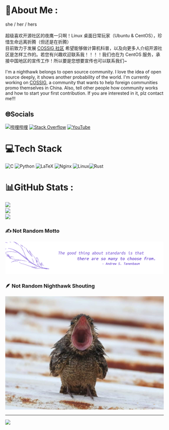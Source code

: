 # 💫About Me :
she / her / hers<br><br>超级喜欢开源社区的夜鹰一只啊！Linux 桌面日常玩家（Ubuntu & CentOS），珍惜生命远离折腾（但还是在折腾）<br> 目前致力于发展 [COSSIG 社区](https://www.cossig.org/) 希望能够做计算机科普，以及向更多人介绍开源社区是怎样工作的。若您有兴趣欢迎联系我！！！！我们也在为 CentOS 服务，承接中国地区的宣传工作！所以要是您想要宣传也可以联系我们~ <br><br> I'm a nighthawk belongs to open source community. I love the idea of open source deeply, it shows another probability of the world. I'm currently working on  [COSSIG](https://www.cossig.org/), a community that wants to help foreign communities promo themselves in China. Also, tell other people how community works and how to start your first contribution. If you are interested in it, plz contact me!!!  
  

## 🌐Socials
[![哔哩哔哩](https://img.shields.io/badge/dynamic/json?url=https%3A%2F%2Fapi.swo.moe%2Fstats%2Fbilibili%2F205319947&query=count&color=282c34&label=%E5%93%94%E5%93%A9%E5%93%94%E5%93%A9&labelColor=FE7398&logo=data%3Aimage%2Fpng%3Bbase64%2CiVBORw0KGgoAAAANSUhEUgAAAGAAAABgCAYAAADimHc4AAAD7ElEQVR4nO2dW9WrMBCFK6ESkFAJSKiESqgEHCABCZWAhEpAAhL2ecik5dDc%2FpXLBDLfWnlqy0xmJ5BMQnq5CIIgCIIgCIIgCIIgCEIBAHQAemYfrgCunD6wAKAHsEKxALgx+bCQD8%2FS9tmgVqeDr1lLigDgZvDhXso+K9TyTBQRwRJ8AHjntl0Flh5QRAQK%2FmKxPeayWx2OXpBNBKiHvi34b7T2MC4pAvW6twR%2FRwkRKPizBN8CgEcuESj4Lwm+BwBjahEk+H8EwJRKhOaCDzW8e1JLfkUUH1NgmR3XmHffHR1l+72BSs8d7w8U+JDAnZERQMcV+CtUi7dNqFqibB4J7vtrq7xKCuAasbTMXCL4T+5aVk6+2xHUrWdhruAR6HIJcOeu2UHI8zyAe2ytWfEdWz9PVvQ8YAmIQ5dDAB9LFsMVAv8oMO2zAGrC5WNIarRiAuKR9jYEd9pY08aa6uUzIHGRdkgKd8pY0yc1WjEBAqypDYoAG0QAZkQAZkQAZkQAZk4vANQenjsSzS3I%2FwcSbXU5jQBUkRtdf4Rar90v8kSv3+I3ffCCSpk8I%2Fw+lgDkdI%2Fv2rEp2CaiWm1AsDQLlDAD+dlFXLMeAaCSeLZdaSFE5VUQNot38cKuEeBgAsSuG0flVZBmEanbXfNQAsS0fgBYIn2fIu3%2FBBMHEyBmDXlFfA8IzeHb+Ems4WAChKykrVA9ZfsQTL57jXzRg4A5wC%2FA8N4ADiZAZwm2XjW75Qh2KOTfA0p4kygPw28OJcCVgn3nDnYo2EwEYRgGH0qAMyICMCMCMCMCMCMCMCMCMCMCfP3qwHDOQ4AAUekTk8FaBRihJnZdYbvtCGC7LvmkM63GjVDINPFrQgCq5ETXfmMzI90FXzPvfqt7x4rEu%2FZaEcCUxFvgz2zO+BUn6UkoaEEAsptiMSX5e8FoRYCN7cVgb4Vq7U%2FH50Pq4JNP7Qiw8UFnJwcK+tXy+Wj6PLEvPgHSHv5UgwA1IQIwwyFAyLJin9RoxYgAzAQIkPwNmf26busC+OIx5TDqo5nDT+F%2FSS%2F9CYzwb+No49zNy2evkYv0LywGGAXUvp6eSneycqOic0w20k7CNgKE7jJunSGLACTCxF27ylmQc98T5MQUH49swd+I0HPXslLKnT0N+wnkrTKi9JZL%2FL9i1SorMmdeQ4TQQ7OFMxIMzGD45w8nUL1im7efENZLJpgPSw0pfz0cdt4U3230Td%2FTvx2R6d2FrHhEWLkq5PELOMsRPHCPnAZGv1xJteL7jbJiaW3sB2nDvPC%2FosSYvjRQz4cJ6n7KO3rYQL7M+L6nVtfDVRAEQRAEQRAEQRAEIZ5%2FSAXmdfXaoQsAAAAASUVORK5CYII%3D&suffix=+%E5%85%B3%E6%B3%A8&cacheSeconds=3600)](https://space.bilibili.com/205319947) [![Stack Overflow](https://img.shields.io/badge/-Stackoverflow-FE7A16?logo=stack-overflow&logoColor=white)](https://stackoverflow.com/users/acyanbird) [![YouTube](https://img.shields.io/badge/YouTube-%23FF0000.svg?logo=YouTube&logoColor=white)](https://youtube.com/c/UC5NRm2gP5_5q5kOoYmR5EjQ) 

# 💻Tech Stack
![C](https://img.shields.io/badge/c-%2300599C.svg?style=for-the-badge&logo=c&logoColor=white) ![Python](https://img.shields.io/badge/python-3670A0?style=for-the-badge&logo=python&logoColor=ffdd54) ![LaTeX](https://img.shields.io/badge/latex-%23008080.svg?style=for-the-badge&logo=latex&logoColor=white) ![Nginx](https://img.shields.io/badge/nginx-%23009639.svg?style=for-the-badge&logo=nginx&logoColor=white) ![Linux](https://img.shields.io/badge/linux-%23fcc624.svg?logo=linux&logoColor=white&style=for-the-badge)![Rust](https://img.shields.io/badge/Rust-000000?style=for-the-badge&logo=rust&logoColor=white)

# 📊GitHub Stats :
![](https://github-readme-stats.vercel.app/api?username=acyanbird&theme=buefy&hide_border=false&include_all_commits=false&count_private=false)<br/>
![](https://github-readme-streak-stats.herokuapp.com/?user=acyanbird&theme=buefy&hide_border=false)<br/>
![](https://github-readme-stats.vercel.app/api/top-langs/?username=acyanbird&theme=buefy&hide_border=false&include_all_commits=false&count_private=false&layout=compact)


### ✍️ Not Random Motto
##### <img src="https://github.com/acyanbird/acyanbird/blob/main/pics/Quote.png" width="512px"/> <br>
### 🪶 Not Random Nighthawk Shouting
<img src="https://github.com/acyanbird/acyanbird/blob/main/pics/nighthawk.jpg" width="512px"/>

---
[![](https://visitcount.itsvg.in/api?id=acyanbird&icon=0&color=0)](https://visitcount.itsvg.in)
